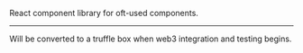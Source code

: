 React component library for oft-used components.

---

Will be converted to a truffle box when web3 integration and testing begins.
